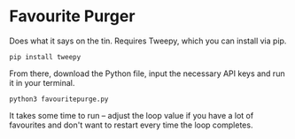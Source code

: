 <h1>Favourite Purger</h1>

Does what it says on the tin. Requires Tweepy, which you can install via pip.

`pip install tweepy`

From there, download the Python file, input the necessary API keys and run it in your terminal.

`python3 favouritepurge.py`

It takes some time to run – adjust the loop value if you have a lot of favourites and don't want to restart every time the loop completes.
